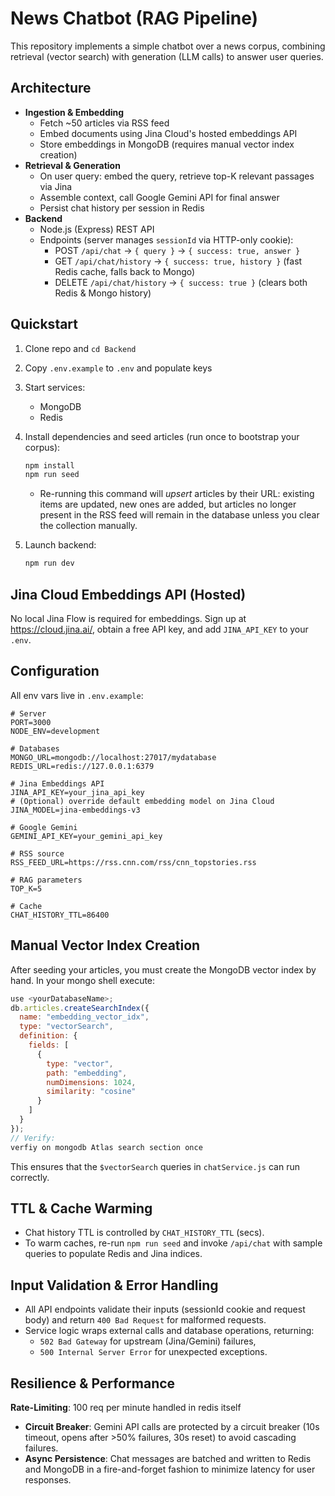 # News Chatbot (RAG Pipeline)

This repository implements a simple chatbot over a news corpus, combining retrieval (vector search) with generation (LLM calls) to answer user queries.

## Architecture

- **Ingestion & Embedding**
  - Fetch ~50 articles via RSS feed
  - Embed documents using Jina Cloud's hosted embeddings API
  - Store embeddings in MongoDB (requires manual vector index creation)
- **Retrieval & Generation**
  - On user query: embed the query, retrieve top-K relevant passages via Jina
  - Assemble context, call Google Gemini API for final answer
  - Persist chat history per session in Redis
- **Backend**
  - Node.js (Express) REST API
  - Endpoints (server manages `sessionId` via HTTP-only cookie):
    - POST    `/api/chat`         → `{ query }` → `{ success: true, answer }`
    - GET     `/api/chat/history` → `{ success: true, history }`           (fast Redis cache, falls back to Mongo)
    - DELETE  `/api/chat/history` → `{ success: true }`                   (clears both Redis & Mongo history)

## Quickstart

1. Clone repo and `cd Backend`
2. Copy `.env.example` to `.env` and populate keys
3. Start services:
   - MongoDB
   - Redis
   
4. Install dependencies and seed articles (run once to bootstrap your corpus):
   ```bash
   npm install
   npm run seed
   ```
   - Re-running this command will *upsert* articles by their URL: existing items are updated, new ones are added, but articles no longer present in the RSS feed will remain in the database unless you clear the collection manually.
5. Launch backend:
   ```bash
   npm run dev
   ```

## Jina Cloud Embeddings API (Hosted)

No local Jina Flow is required for embeddings. Sign up at https://cloud.jina.ai/, obtain a free API key, and add `JINA_API_KEY` to your `.env`.

## Configuration

All env vars live in `.env.example`:
```dotenv
# Server
PORT=3000
NODE_ENV=development

# Databases
MONGO_URL=mongodb://localhost:27017/mydatabase
REDIS_URL=redis://127.0.0.1:6379

# Jina Embeddings API
JINA_API_KEY=your_jina_api_key
# (Optional) override default embedding model on Jina Cloud
JINA_MODEL=jina-embeddings-v3

# Google Gemini
GEMINI_API_KEY=your_gemini_api_key

# RSS source
RSS_FEED_URL=https://rss.cnn.com/rss/cnn_topstories.rss

# RAG parameters
TOP_K=5

# Cache
CHAT_HISTORY_TTL=86400  
```

## Manual Vector Index Creation

After seeding your articles, you must create the MongoDB vector index by hand. In your mongo shell execute:
```js
use <yourDatabaseName>;                     
db.articles.createSearchIndex({
  name: "embedding_vector_idx",
  type: "vectorSearch",
  definition: {
    fields: [
      {
        type: "vector",
        path: "embedding",
        numDimensions: 1024,
        similarity: "cosine"
      }
    ]
  }
});
// Verify:
verfiy on mongodb Atlas search section once
```
This ensures that the `$vectorSearch` queries in `chatService.js` can run correctly.

## TTL & Cache Warming

- Chat history TTL is controlled by `CHAT_HISTORY_TTL` (secs).
- To warm caches, re-run `npm run seed` and invoke `/api/chat` with sample queries to populate Redis and Jina indices.
  
## Input Validation & Error Handling

- All API endpoints validate their inputs (sessionId cookie and request body) and return `400 Bad Request` for malformed requests.
- Service logic wraps external calls and database operations, returning:
  - `502 Bad Gateway` for upstream (Jina/Gemini) failures,
  - `500 Internal Server Error` for unexpected exceptions.

## Resilience & Performance
  **Rate-Limiting**: 100 req per minute handled in redis itself 
- **Circuit Breaker**: Gemini API calls are protected by a circuit breaker (10s timeout, opens after >50% failures, 30s reset) to avoid cascading failures.
- **Async Persistence**: Chat messages are batched and written to Redis and MongoDB in a fire-and-forget fashion to minimize latency for user responses.

